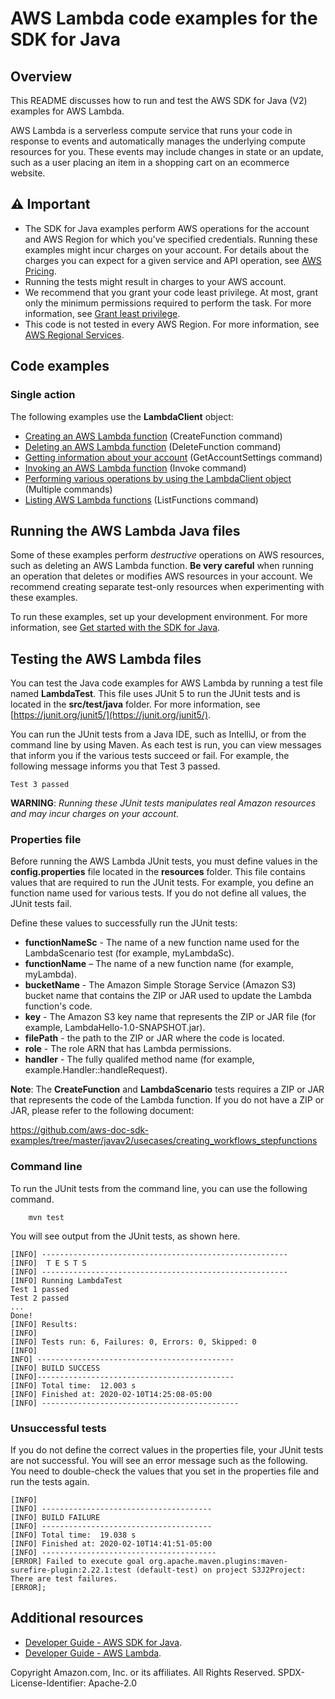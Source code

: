# AWS Lambda code examples for the SDK for Java

## Overview
This README discusses how to run and test the AWS SDK for Java (V2) examples for AWS Lambda.

AWS Lambda is a serverless compute service that runs your code in response to events and automatically manages the underlying compute resources for you. These events may include changes in state or an update, such as a user placing an item in a shopping cart on an ecommerce website.

## ⚠️ Important
* The SDK for Java examples perform AWS operations for the account and AWS Region for which you've specified credentials. Running these examples might incur charges on your account. For details about the charges you can expect for a given service and API operation, see [AWS Pricing](https://aws.amazon.com/pricing/).
* Running the tests might result in charges to your AWS account.
* We recommend that you grant your code least privilege. At most, grant only the minimum permissions required to perform the task. For more information, see [Grant least privilege](https://docs.aws.amazon.com/IAM/latest/UserGuide/best-practices.html#grant-least-privilege). 
* This code is not tested in every AWS Region. For more information, see [AWS Regional Services](https://aws.amazon.com/about-aws/global-infrastructure/regional-product-services).

## Code examples

### Single action

The following examples use the **LambdaClient** object:

- [Creating an AWS Lambda function](https://github.com/awsdocs/aws-doc-sdk-examples/blob/main/javav2/example_code/lambda/src/main/java/com/example/lambda/CreateFunction.java) (CreateFunction command)
- [Deleting an AWS Lambda function](https://github.com/awsdocs/aws-doc-sdk-examples/blob/main/javav2/example_code/lambda/src/main/java/com/example/lambda/DeleteFunction.java) (DeleteFunction command)
- [Getting information about your account](https://github.com/awsdocs/aws-doc-sdk-examples/blob/main/javav2/example_code/lambda/src/main/java/com/example/lambda/GetAccountSettings.java) (GetAccountSettings command)
- [Invoking an AWS Lambda function](https://github.com/awsdocs/aws-doc-sdk-examples/blob/main/javav2/example_code/lambda/src/main/java/com/example/lambda/LambdaInvoke.java) (Invoke command)
- [Performing various operations by using the LambdaClient object](https://github.com/awsdocs/aws-doc-sdk-examples/blob/main/javav2/example_code/lambda/src/main/java/com/example/lambda/LambdaScenario.java) (Multiple commands)
- [Listing AWS Lambda functions](https://github.com/awsdocs/aws-doc-sdk-examples/blob/main/javav2/example_code/lambda/src/main/java/com/example/lambda/ListLambdaFunctions.java) (ListFunctions command)


## Running the AWS Lambda Java files

Some of these examples perform *destructive* operations on AWS resources, such as deleting an AWS Lambda function. **Be very careful** when running an operation that deletes or modifies AWS resources in your account. We recommend creating separate test-only resources when experimenting with these examples.

To run these examples, set up your development environment. For more information, 
see [Get started with the SDK for Java](https://docs.aws.amazon.com/sdk-for-java/latest/developer-guide/setup.html). 

## Testing the AWS Lambda files

You can test the Java code examples for  AWS Lambda by running a test file named **LambdaTest**. This file uses JUnit 5 to run the JUnit tests and is located in the **src/test/java** folder. For more information, see [https://junit.org/junit5/](https://junit.org/junit5/).

You can run the JUnit tests from a Java IDE, such as IntelliJ, or from the command line by using Maven. As each test is run, you can view messages that inform you if the various tests succeed or fail. For example, the following message informs you that Test 3 passed.

	Test 3 passed

**WARNING**: _Running these JUnit tests manipulates real Amazon resources and may incur charges on your account._

 ### Properties file
Before running the  AWS Lambda JUnit tests, you must define values in the **config.properties** file located in the **resources** folder. This file contains values that are required to run the JUnit tests. For example, you define an function name used for various tests. 
If you do not define all values, the JUnit tests fail.

Define these values to successfully run the JUnit tests:

- **functionNameSc** - The name of a new function name used for the LambdaScenario test (for example, myLambdaSc). 
- **functionName** – The name of a new function name (for example, myLambda).
- **bucketName** -  The Amazon Simple Storage Service (Amazon S3) bucket name that contains the ZIP or JAR used to update the Lambda function's code.
- **key** -  The Amazon S3 key name that represents the ZIP or JAR file (for example, LambdaHello-1.0-SNAPSHOT.jar).
- **filePath** - the path to the ZIP or JAR where the code is located.
- **role** - The role ARN that has Lambda permissions.
- **handler** - The fully qualifed method name (for example, example.Handler::handleRequest).

**Note**: The **CreateFunction** and **LambdaScenario** tests requires a ZIP or JAR that represents the code of the Lambda function. If you do not have a ZIP or JAR, please refer to the following document:
 
 https://github.com/aws-doc-sdk-examples/tree/master/javav2/usecases/creating_workflows_stepfunctions

### Command line
To run the JUnit tests from the command line, you can use the following command.

		mvn test

You will see output from the JUnit tests, as shown here.

	[INFO] -------------------------------------------------------
	[INFO]  T E S T S
	[INFO] -------------------------------------------------------
	[INFO] Running LambdaTest
	Test 1 passed
	Test 2 passed
	...
	Done!
	[INFO] Results:
	[INFO]
	[INFO] Tests run: 6, Failures: 0, Errors: 0, Skipped: 0
	[INFO]
	INFO] --------------------------------------------
	[INFO] BUILD SUCCESS
	[INFO]--------------------------------------------
	[INFO] Total time:  12.003 s
	[INFO] Finished at: 2020-02-10T14:25:08-05:00
	[INFO] --------------------------------------------

### Unsuccessful tests

If you do not define the correct values in the properties file, your JUnit tests are not successful. You will see an error message such as the following. You need to double-check the values that you set in the properties file and run the tests again.

	[INFO]
	[INFO] --------------------------------------
	[INFO] BUILD FAILURE
	[INFO] --------------------------------------
	[INFO] Total time:  19.038 s
	[INFO] Finished at: 2020-02-10T14:41:51-05:00
	[INFO] ---------------------------------------
	[ERROR] Failed to execute goal org.apache.maven.plugins:maven-surefire-plugin:2.22.1:test (default-test) on project S3J2Project:  There are test failures.
	[ERROR];


## Additional resources
* [Developer Guide - AWS SDK for Java](https://docs.aws.amazon.com/sdk-for-java/latest/developer-guide/home.html).
* [Developer Guide - AWS Lambda](https://docs.aws.amazon.com/lambda/latest/dg/welcome.html).

Copyright Amazon.com, Inc. or its affiliates. All Rights Reserved. SPDX-License-Identifier: Apache-2.0
